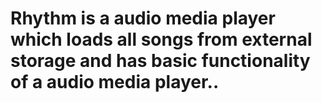 # Rhythm is a audio media player which loads all songs from external storage and has basic functionality of a audio media player..
